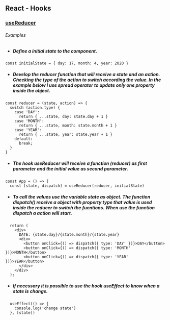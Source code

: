 ## React - Hooks
### [useReducer](https://reactjs.org/docs/hooks-reference.html#usereducer)

###### Examples

* ##### Define a initial state to the component.
```
const initialState = { day: 17, month: 4, year: 2020 }
```

* ##### Develop the reducer function that will receive a state and an action. Checking the type of the action to switch according the value. In the example below I use spread operator to update only one property inside the object.
```
const reducer = (state, action) => {
  switch (action.type) {
    case 'DAY':
      return { ...state, day: state.day + 1 }
    case 'MONTH':
      return { ...state, month: state.month + 1 }
    case 'YEAR':
      return { ...state, year: state.year + 1 }
    default:
      break;
  }
}
```

* ##### The hook useReducer will receive a function (reducer) as first parameter and the initial value as second parameter.
```
const App = () => {
  const [state, dispatch] = useReducer(reducer, initialState)

```

* ##### To call the values use the variable *state* as object. The function dispatch() receive a object with property *type* that value is used inside the reducer to switch the fucntions. When use the function dispatch a action will start.
```
  return (
    <div>
      DATE: {state.day}/{state.month}/{state.year}
      <div>
        <button onClick={() => dispatch({ type: 'DAY' })}>DAY</button>
        <button onClick={() => dispatch({ type: 'MONTH' })}>MONTH</button>
        <button onClick={() => dispatch({ type: 'YEAR' })}>YEAR</button>
      </div>
    </div>
  );
```


* ##### If necessary it is possible to use the hook useEffect to know when a state is change.
```
  useEffect(() => {
    console.log('change state')
  }, [state])
```

